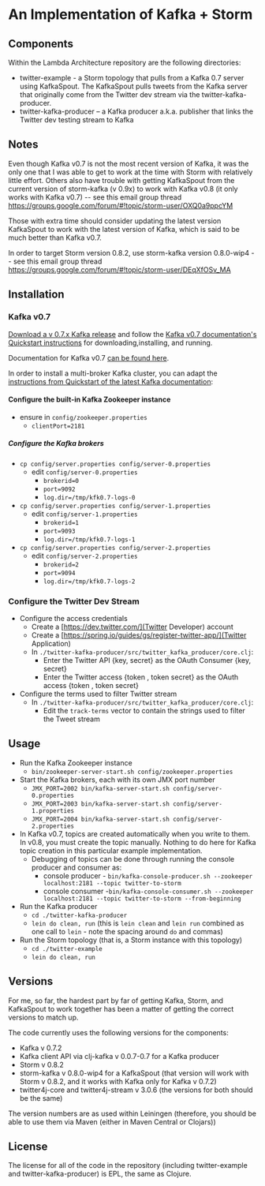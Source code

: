 # An Implementation of Kafka + Storm

## Components

Within the Lambda Architecture repository are the following directories:

* twitter-example - a Storm topology that pulls from a Kafka 0.7 server using KafkaSpout.  The KafkaSpout pulls tweets from the Kafka server that originally come from the Twitter dev stream via the twitter-kafka-producer.
* twitter-kafka-producer – a Kafka producer a.k.a. publisher that links
the Twitter dev testing stream to Kafka

## Notes

Even though Kafka v0.7 is not the most recent version of Kafka, it was
the only one that I was able to get to work at the time with Storm
with relatively little effort.  Others also have trouble with getting KafkaSpout from the current
version of storm-kafka (v 0.9x) to work with Kafka v0.8 (it only works
with Kafka v0.7) -- see this email group thread
https://groups.google.com/forum/#!topic/storm-user/OXQ0a9ppcYM 

Those with extra time should consider updating the latest version
KafkaSpout to work with the latest version of Kafka, which is said to
be much better than Kafka v0.7.

In order to target Storm version 0.8.2, use
storm-kafka version 0.8.0-wip4 -- see this email group thread https://groups.google.com/forum/#!topic/storm-user/DEqXfOSv_MA

## Installation

### Kafka v0.7

[Download a v 0.7.x Kafka release](http://kafka.apache.org/downloads.html)
and follow the
[Kafka v0.7 documentation's Quickstart instructions](http://kafka.apache.org/07/quickstart.html) for downloading,installing,
and running.

Documentation for Kafka v0.7
[can be found here](http://kafka.apache.org/07/documentation.html).

In order to install a multi-broker Kafka cluster, you can adapt the
[instructions from Quickstart of the latest Kafka documentation](http://kafka.apache.org/documentation.html#quickstart):

#### Configure the built-in Kafka Zookeeper instance

* ensure in `config/zookeeper.properties`
  * `clientPort=2181`

##### Configure the Kafka brokers

* `cp config/server.properties config/server-0.properties`
  * edit `config/server-0.properties`
    * `brokerid=0`
    * `port=9092`
    * `log.dir=/tmp/kfk0.7-logs-0`
* `cp config/server.properties config/server-1.properties`
  * edit `config/server-1.properties`
    * `brokerid=1`
    * `port=9093`
    * `log.dir=/tmp/kfk0.7-logs-1`
* `cp config/server.properties config/server-2.properties`
  * edit `config/server-2.properties`
    * `brokerid=2`
    * `port=9094`
    * `log.dir=/tmp/kfk0.7-logs-2`

### Configure the Twitter Dev Stream

* Configure the access credentials
  * Create a [https://dev.twitter.com/](Twitter Developer) account
  * Create a [https://spring.io/guides/gs/register-twitter-app/](Twitter
      Application)
  * In `./twitter-kafka-producer/src/twitter_kafka_producer/core.clj`:
    * Enter the Twitter API {key, secret} as the OAuth Consumer {key, secret}
    * Enter the Twitter access {token , token secret} as the OAuth access
        {token , token secret}
* Configure the terms used to filter Twitter stream
  * In `./twitter-kafka-producer/src/twitter_kafka_producer/core.clj`:
    * Edit the `track-terms` vector to contain the strings used to
      filter the Tweet stream

## Usage

* Run the Kafka Zookeeper instance
  * `bin/zookeeper-server-start.sh config/zookeeper.properties`
* Start the Kafka brokers, each with its own JMX port number
  * `JMX_PORT=2002 bin/kafka-server-start.sh config/server-0.properties`
  * `JMX_PORT=2003 bin/kafka-server-start.sh config/server-1.properties`
  * `JMX_PORT=2004 bin/kafka-server-start.sh config/server-2.properties`
* In Kafka v0.7, topics are created automatically when you write to
  them.  In v0.8, you must create the topic manually.  Nothing to do
  here for Kafka topic creation in this particular example implementation.
  * Debugging of topics can be done through running the console
    producer and consumer as:
    * console producer - `bin/kafka-console-producer.sh --zookeeper localhost:2181 --topic
    twitter-to-storm`
    * console consumer -`bin/kafka-console-consumer.sh --zookeeper
    localhost:2181 --topic twitter-to-storm --from-beginning`
* Run the Kafka producer
  * `cd ./twitter-kafka-producer`
  * `lein do clean, run` (this is `lein clean` and `lein run` combined
    as one call to `lein` - note the spacing around `do` and commas)
* Run the Storm topology (that is, a Storm instance with this topology) 
  * `cd ./twitter-example`
  * `lein do clean, run`
  
## Versions

For me, so far, the hardest part by far of getting Kafka, Storm, and KafkaSpout to work together has been a matter of getting the correct versions to match up.

The code currently uses the following versions for the components:

* Kafka v 0.7.2
* Kafka client API via clj-kafka v 0.0.7-0.7 for a Kafka producer
* Storm v 0.8.2
* storm-kafka v 0.8.0-wip4 for a KafkaSpout (that version will work with Storm
v 0.8.2, and it works with Kafka only for Kafka v 0.7.2)
* twitter4j-core and twitter4j-stream v 3.0.6 (the versions for both
  should be the same)

The version numbers are as used within Leiningen (therefore, you should be able to use them via Maven (either in Maven Central or Clojars))

## License

The license for all of the code in the repository (including twitter-example and
twitter-kafka-producer) is EPL, the same as Clojure.
